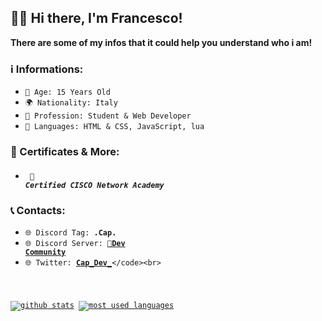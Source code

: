 ## 👋🏼 Hi there, I'm Francesco!<br>

**There are some of my infos that it could help you understand who i am!**<br>

### ℹ️ Informations:

- <code>🎂 Age: 15 Years Old</code><br>
- <code>🌍 Nationality: Italy</code><br>
- <code>👀 Profession: Student & Web Developer</code><br>
- <code>📃 Languages: HTML & CSS, JavaScript, lua</code><br>

### 🪪 Certificates & More: <br>

- ##### <code> 📝 Certified CISCO Network Academy</code><br>

### 📞 **Contacts:**<br>
- <code>🌐 Discord Tag: **.Cap.**</code><br>
- <code>🌐 Discord Server: [**📣Dev Community**](https://discord.gg/ajaN2T7PkB)</code><br>
- <code>🌐 Twitter: [**Cap_Dev_**](https://twitter.com/Cap_Dev_)</code><br>

[![github stats](https://github-readme-stats.vercel.app/api?username=HoleCap&show_icons=true&title_color=fff&icon_color=79ff97&text_color=9f9f9f&bg_color=151515&count_private=true)](https://github.com/HoleCap)
[![most used languages](https://github-readme-stats.vercel.app/api/top-langs/?username=HoleCap&layout=compact&show_icons=true&title_color=fff&icon_color=79ff97&text_color=9f9f9f&bg_color=151515&count_private=true&langs_count=6)](https://github.com/HoleCap)
